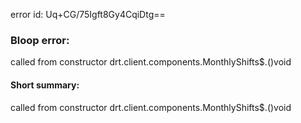 error id: Uq+CG/75Igft8Gy4CqiDtg==
### Bloop error:

called from constructor drt.client.components.MonthlyShifts$.<init>()void
#### Short summary: 

called from constructor drt.client.components.MonthlyShifts$.<init>()void